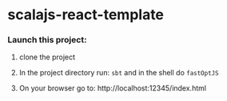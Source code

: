 scalajs-react-template
======================


### Launch this project:

1. clone the project

2. In the project directory run:
`sbt`
and in the shell do `fastOptJS`

3. On your browser go to:
http://localhost:12345/index.html
